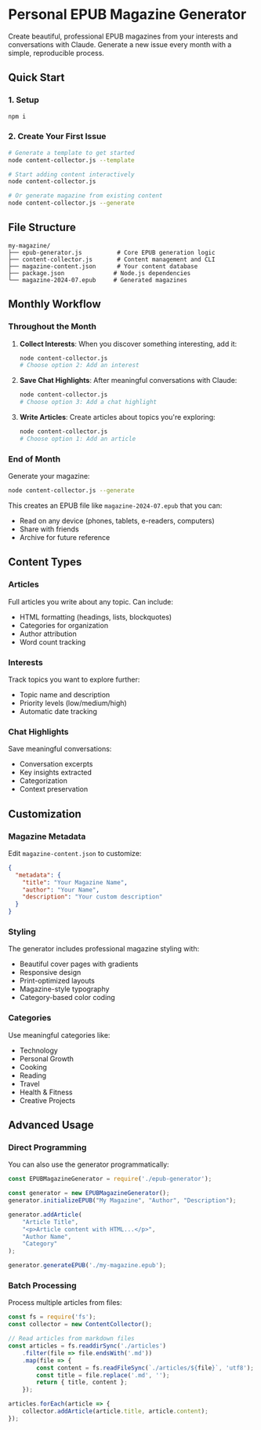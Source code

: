 # Personal EPUB Magazine Generator

Create beautiful, professional EPUB magazines from your interests and conversations with Claude. Generate a new issue every month with a simple, reproducible process.

## Quick Start

### 1. Setup
```bash
npm i
```

### 2. Create Your First Issue
```bash
# Generate a template to get started
node content-collector.js --template

# Start adding content interactively
node content-collector.js

# Or generate magazine from existing content
node content-collector.js --generate
```

## File Structure
```
my-magazine/
├── epub-generator.js          # Core EPUB generation logic
├── content-collector.js       # Content management and CLI
├── magazine-content.json      # Your content database
├── package.json              # Node.js dependencies
└── magazine-2024-07.epub     # Generated magazines
```

## Monthly Workflow

### Throughout the Month
1. **Collect Interests**: When you discover something interesting, add it:
   ```bash
   node content-collector.js
   # Choose option 2: Add an interest
   ```

2. **Save Chat Highlights**: After meaningful conversations with Claude:
   ```bash
   node content-collector.js
   # Choose option 3: Add a chat highlight
   ```

3. **Write Articles**: Create articles about topics you're exploring:
   ```bash
   node content-collector.js
   # Choose option 1: Add an article
   ```

### End of Month
Generate your magazine:
```bash
node content-collector.js --generate
```

This creates an EPUB file like `magazine-2024-07.epub` that you can:
- Read on any device (phones, tablets, e-readers, computers)
- Share with friends
- Archive for future reference

## Content Types

### Articles
Full articles you write about any topic. Can include:
- HTML formatting (headings, lists, blockquotes)
- Categories for organization
- Author attribution
- Word count tracking

### Interests
Track topics you want to explore further:
- Topic name and description
- Priority levels (low/medium/high)
- Automatic date tracking

### Chat Highlights
Save meaningful conversations:
- Conversation excerpts
- Key insights extracted
- Categorization
- Context preservation

## Customization

### Magazine Metadata
Edit `magazine-content.json` to customize:
```json
{
  "metadata": {
    "title": "Your Magazine Name",
    "author": "Your Name",
    "description": "Your custom description"
  }
}
```

### Styling
The generator includes professional magazine styling with:
- Beautiful cover pages with gradients
- Responsive design
- Print-optimized layouts
- Magazine-style typography
- Category-based color coding

### Categories
Use meaningful categories like:
- Technology
- Personal Growth
- Cooking
- Reading
- Travel
- Health & Fitness
- Creative Projects

## Advanced Usage

### Direct Programming
You can also use the generator programmatically:

```javascript
const EPUBMagazineGenerator = require('./epub-generator');

const generator = new EPUBMagazineGenerator();
generator.initializeEPUB("My Magazine", "Author", "Description");

generator.addArticle(
    "Article Title",
    "<p>Article content with HTML...</p>",
    "Author Name",
    "Category"
);

generator.generateEPUB('./my-magazine.epub');
```

### Batch Processing
Process multiple articles from files:

```javascript
const fs = require('fs');
const collector = new ContentCollector();

// Read articles from markdown files
const articles = fs.readdirSync('./articles')
    .filter(file => file.endsWith('.md'))
    .map(file => {
        const content = fs.readFileSync(`./articles/${file}`, 'utf8');
        const title = file.replace('.md', '');
        return { title, content };
    });

articles.forEach(article => {
    collector.addArticle(article.title, article.content);
});
```


